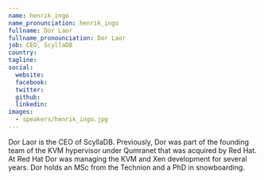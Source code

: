 ```yaml
---
name: henrik_ingo
name_pronunciation: henrik_ingo
fullname: Dor Laor
fullname_pronounciation: Dor Laor
job: CEO, ScyllaDB
country: 
tagline: 
social:
  website: 
  facebook:
  twitter: 
  github: 
  linkedin: 
images:
  - speakers/henrik_ingo.jpg
---
```


Dor Laor is the CEO of ScyllaDB. Previously, Dor was part of the founding team of the KVM hypervisor under Qumranet that was acquired by Red Hat. At Red Hat Dor was managing the KVM and Xen development for several years. Dor holds an MSc from the Technion and a PhD in snowboarding.